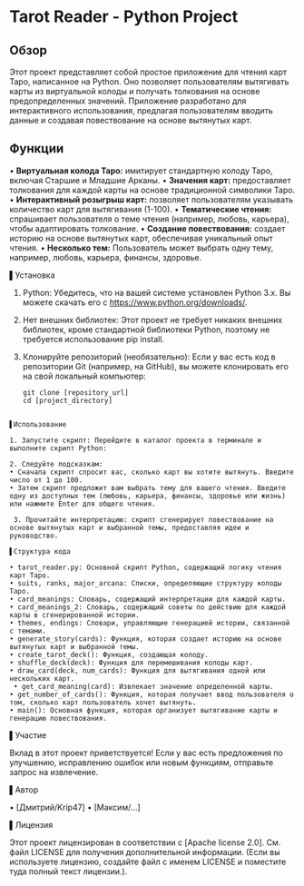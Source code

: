 # Tarot Reader - Python Project

## Обзор

Этот проект представляет собой простое приложение для чтения карт Таро, написанное на Python. Оно позволяет пользователям вытягивать карты из виртуальной колоды и получать толкования на основе предопределенных значений. Приложение разработано для интерактивного использования, предлагая пользователям вводить данные и создавая повествование на основе вытянутых карт.

## Функции

• **Виртуальная колода Таро:** имитирует стандартную колоду Таро, включая Старшие и Младшие Арканы.
• **Значения карт:** предоставляет толкования для каждой карты на основе традиционной символики Таро.
• **Интерактивный розыгрыш карт:** позволяет пользователям указывать количество карт для вытягивания (1-100).
• **Тематические чтения:** спрашивает пользователя о теме чтения (например, любовь, карьера), чтобы адаптировать толкование.
• **Создание повествования:** создает историю на основе вытянутых карт, обеспечивая уникальный опыт чтения. 
• **Несколько тем:** Пользователь может выбрать одну тему, например, любовь, карьера, финансы, здоровье.


▌Установка

1.  Python: Убедитесь, что на вашей системе установлен Python 3.x. Вы можете скачать его с https://www.python.org/downloads/.

2.  Нет внешних библиотек: Этот проект не требует никаких внешних библиотек, кроме стандартной библиотеки Python, поэтому не требуется использование pip install.

3.  Клонируйте репозиторий (необязательно): Если у вас есть код в репозитории Git (например, на GitHub), вы можете клонировать его на свой локальный компьютер:

        git clone [repository_url]
        cd [project_directory]
```

▌Использование

1. Запустите скрипт: Перейдите в каталог проекта в терминале и выполните скрипт Python:

2. Следуйте подсказкам:
• Сначала скрипт спросит вас, сколько карт вы хотите вытянуть. Введите число от 1 до 100.
• Затем скрипт предложит вам выбрать тему для вашего чтения. Введите одну из доступных тем (любовь, карьера, финансы, здоровье или жизнь) или нажмите Enter для общего чтения.

 3. Прочитайте интерпретацию: скрипт сгенерирует повествование на основе вытянутых карт и выбранной темы, предоставляя идеи и руководство.

▌Структура кода

• tarot_reader.py: Основной скрипт Python, содержащий логику чтения карт Таро.
• suits, ranks, major_arcana: Списки, определяющие структуру колоды Таро.
• card_meanings: Словарь, содержащий интерпретации для каждой карты.
• card_meanings_2: Словарь, содержащий советы по действию для каждой карты в сгенерированной истории.
• themes, endings: Словари, управляющие генерацией истории, связанной с темами.
• generate_story(cards): Функция, которая создает историю на основе вытянутых карт и выбранной темы.
• create_tarot_deck(): Функция, создающая колоду.
• shuffle_deck(deck): Функция для перемешивания колоды карт.
• draw_card(deck, num_cards): Функция для вытягивания одной или нескольких карт.
 • get_card_meaning(card): Извлекает значение определенной карты.
• get_number_of_cards(): Функция, которая получает ввод пользователя о том, сколько карт пользователь хочет вытянуть.
• main(): Основная функция, которая организует вытягивание карты и генерацию повествования.

```

▌Участие

Вклад в этот проект приветствуется! Если у вас есть предложения по улучшению, исправлению ошибок или новым функциям, отправьте запрос на извлечение.

▌Автор

• [Дмитрий/Krip47]
• [Максим/...]

▌Лицензия

Этот проект лицензирован в соответствии с [Apache license 2.0]. См. файл LICENSE для получения дополнительной информации. (Если вы используете лицензию, создайте файл с именем LICENSE и поместите туда полный текст лицензии.).
